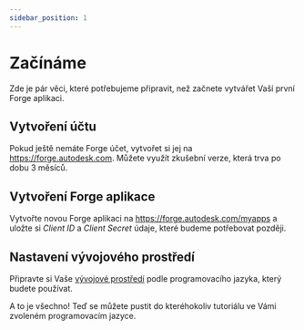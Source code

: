```yaml
---
sidebar_position: 1
---
```


# Začínáme

Zde je pár věci, které potřebujeme připravit, než začnete vytvářet Vaší první Forge aplikaci.

## Vytvoření účtu

Pokud ještě nemáte Forge účet, vytvořet si jej na https://forge.autodesk.com.
Můžete využít zkušební verze, která trva po dobu 3 měsíců.

## Vytvoření Forge aplikace

Vytvořte novou Forge aplikaci na https://forge.autodesk.com/myapps a uložte si
_Client ID_ a _Client Secret_ údaje, které budeme potřebovat později.

## Nastavení vývojového prostředí

Připravte si Vaše [vývojové prostředí](./setup.mdx) podle programovacího jazyka, který budete používat.

A to je všechno! Teď se můžete pustit do kteréhokoliv tutoriálu ve Vámi zvoleném
programovacím jazyce.
